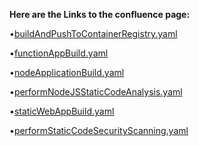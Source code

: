 **Here are the Links to the confluence page:**

•[buildAndPushToContainerRegistry.yaml](https://lennar.atlassian.net/wiki/spaces/PLAT/pages/644939777/Template+for+Building+and+Pushing+image+to+Container+Registry)
 
•[functionAppBuild.yaml](https://lennar.atlassian.net/wiki/spaces/PLAT/pages/653557843/Template+for+Function+App+Build+Steps)

•[nodeApplicationBuild.yaml](https://lennar.atlassian.net/wiki/spaces/PLAT/pages/602374216/Template+for+Building+Node.js+Applications+in+a+CI+Environment)

•[performNodeJSStaticCodeAnalysis.yaml](https://lennar.atlassian.net/wiki/spaces/PLAT/pages/604176406/Template+to+Perform+Static+Code+Analysis) 

•[staticWebAppBuild.yaml](https://lennar.atlassian.net/wiki/spaces/PLAT/pages/613974110/Template+for+Building+Static+Web+App+in+a+CI+Environment)

•[performStaticCodeSecurityScanning.yaml](https://lennar.atlassian.net/wiki/spaces/PLAT/pages/648839246/Template+to+Perform+Static+Code+Security+Scanning)
